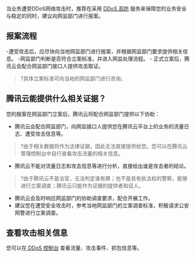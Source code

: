 当业务遭受DDoS网络攻击时，推荐在采用 [DDoS 高防](https://cloud.tencent.com/document/product/1020/44459) 服务来保障您的业务安全与稳定的同时，建议向网监部门进行报案。

## 报案流程
<dx-steps>
-遭受攻击后，应尽快向当地网监部门进行报案，并根据网监部门要求提供相关信息。
-网监部门判断是否符合立案标准，并进入网监处理流程。
- 正式立案后，腾讯云会配合网监部门接口人提供攻击取证。	
</dx-steps>

>?具体立案标准可向当地的网监部门进行咨询。
	


## 腾讯云能提供什么相关证据？
您的报案在网监部门立案后，腾讯云将配合网监部门提供以下协助：
- 腾讯云会配合网监部门，向网监接口人提供您在腾讯云平台上的业务的流量日志、遭受攻击信息等。
>?由于相关数据将作为法律证据，因此无法直接提供给您。您可以在腾讯云管理控制台中自行查看攻击流量的相关信息。
>
- 腾讯云不能对流量日志和攻击信息等进行分析，直接给出谁是攻击者的结论。
>?由于腾讯云不是法官，无法判定谁有罪；也不是具有执法权的警察，能够进行立案调查；腾讯云只能作为证据的提供者和证人。
>
- 腾讯云会及时响应网监部门的协助调查要求，配合开展工作。
- 建议您在遭受安全攻击时，参考当地网监部门的立案调查标准，积极请求公安网警进行立案调查。

## 查看攻击相关信息
您可以在[ DDoS 控制台](https://console.cloud.tencent.com/ddos/ddos-basic/cvm) 查看流量、攻击事件、抓包信息等。

